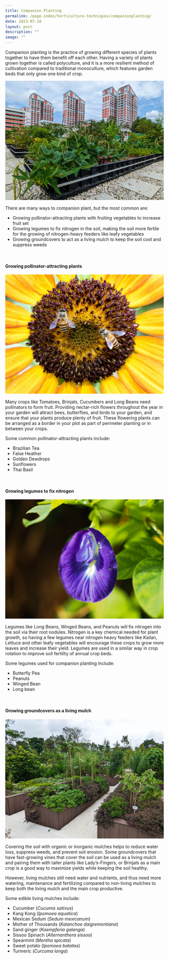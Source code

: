 ```yaml
---
title: Companion Planting
permalink: /page-index/horticulture-techniques/companionplanting/
date: 2023-07-18
layout: post
description: ""
image: ""
---
```

<section>
	<p>Companion planting is the practice of growing different species of plants together to have them benefit off each other. Having a variety of plants grown together is called polyculture, and it is a more resilient method of cultivation compared to traditional monoculture, which features garden beds that only grow one kind of crop.</p>
	<img title="A planter bed on a rooftop growing a variety of companion plants. Photo by Jacqueline Chua." src="/images/Garden%20design/BishanEastZone6_JacChua%20(2).jpg">
	<p>There are many ways to companion plant, but the most common are:</p>
	<ul>
		<li>Growing pollinator-attracting plants with fruiting vegetables to increase fruit set</li>
		<li>Growing legumes to fix nitrogen in the soil, making the soil more fertile for the growing of nitrogen-heavy feeders like leafy vegetables</li>
		<li>Growing groundcovers to act as a living mulch to keep the soil cool and suppress weeds</li>
	</ul>
	<br>
</section>

<section>
	<h4>Growing pollinator-attracting plants</h4>
	<img title="Asian Honey Bees visiting a sunflower. Photo by Zestin Soh." src="/images/Biodiversity/bee_apiscerana_zestinsoh.jpg">
	<p>Many crops like Tomatoes, Brinjals, Cucumbers and Long Beans need pollinators to form fruit. Providing nectar-rich flowers throughout the year in your garden will attract bees, butterflies, and birds to your garden, and ensure that your plants produce plenty of fruit. These flowering plants can be arranged as a border in your plot as part of perimeter planting or in between your crops.</p>
	<p>Some common pollinator-attracting plants include:</p>
	<ul>
		<li>Brazilian Tea</li>
		<li>False Heather</li>
		<li>Golden Dewdrops</li>
		<li>Sunflowers</li>
		<li>Thai Basil</li>
	</ul>
	<br>
</section>

<section>
	<h4>Growing legumes to fix nitrogen</h4>
	<img title="Butterfly peas are an easy legume to grow, and produce edible flowers. Photo by Jacqueline Chua." src="/images/Plants/BluePeaFlower_JacChua%20(2).jpg">
	<p>Legumes like Long Beans, Winged Beans, and Peanuts will fix nitrogen into the soil via their root nodules. Nitrogen is a key chemical needed for plant growth, so having a few legumes near nitrogen heavy feeders like Kailan, Lettuce and other leafy vegetables will encourage these crops to grow more leaves and increase their yield. Legumes are used in a similar way in crop rotation to improve soil fertility of annual crop beds.  </p>
	<p>Some legumes used for companion planting include:</p>
	<ul>
		<li>Butterfly Pea</li>
		<li>Peanuts</li>
		<li>Winged Bean</li>
		<li>Long bean</li>
	</ul>
	<br>
</section>

<section>
	<h4>Growing groundcovers as a living mulch</h4>
	<img src="/images/Hardscapes/PXL_20230225_024644403.jpg" title="Alternanthera plants being used as living mulch. Photo by Jacqueline Chua">
	<p>Covering the soil with organic or inorganic mulches helps to reduce water loss, suppress weeds, and prevent soil erosion. Some groundcovers that have fast-growing vines that cover the soil can be used as a living mulch and pairing them with taller plants like Lady’s-Fingers, or Brinjals as a main crop is a good way to maximize yields while keeping the soil healthy.</p>  
	<p>However, living mulches still need water and nutrients, and thus need more watering, maintenance and fertilizing compared to non-living mulches to keep both the living mulch and the main crop productive.</p> 
	<p>Some edible living mulches include:</p>
	<ul>
		<li>Cucumber (<em>Cucumis sativus</em>)</li>
		<li>Kang Kong (<em>Ipomoea aquatica</em>)</li>
		<li>Mexican Sedum (<em>Sedum mexicanum</em>)</li>
		<li>Mother of Thousands (<em>Kalanchoe daigremontiana</em>)</li>
		<li>Sand ginger (<em>Kaempferia galanga</em>)</li>
		<li>Sissoo Spinach (<em>Alternanthera sissoo</em>)</li>
		<li>Spearmint (<em>Mentha spicata</em>)</li>
		<li>Sweet potato (<em>Ipomoea batatas</em>)</li>
		<li>Turmeric (<em>Curcuma longa</em>)</li>
	</ul>
	<br>
</section>